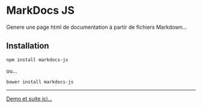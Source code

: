 # MarkDocs JS

Genere une page html de documentation à partir de fichiers Markdown...

## Installation

    npm install markdocs-js
    
ou...
    
    bower install markdocs-js

---
[Demo et suite ici...](http://webseblabbe.github.io/MarkDocs/)